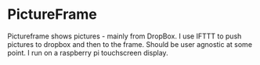 # PictureFrame

Pictureframe shows pictures - mainly from DropBox. I use IFTTT to push pictures to dropbox and then to the frame. Should be user agnostic at some point. I run on a raspberry pi touchscreen display.
